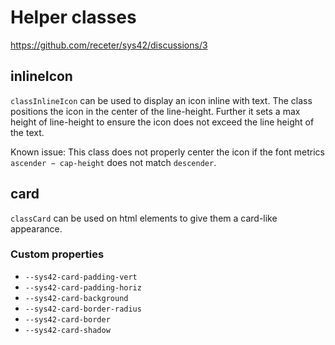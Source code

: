 # Helper classes

https://github.com/receter/sys42/discussions/3

## inlineIcon

`classInlineIcon` can be used to display an icon inline with text. The class positions the icon in the center of the line-height. Further it sets a max height of line-height to ensure the icon does not exceed the line height of the text.

Known issue: This class does not properly center the icon if the font metrics `ascender − cap-height` does not match `descender`.

## card

`classCard` can be used on html elements to give them a card-like appearance.

### Custom properties

- `--sys42-card-padding-vert`
- `--sys42-card-padding-horiz`
- `--sys42-card-background`
- `--sys42-card-border-radius`
- `--sys42-card-border`
- `--sys42-card-shadow`
